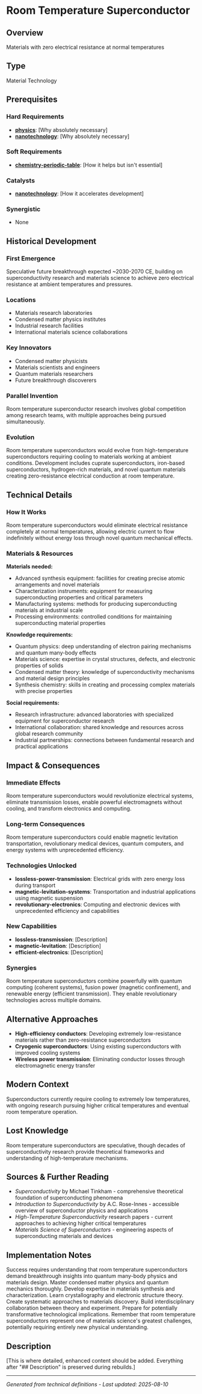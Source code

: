 # Room Temperature Superconductor

## Overview
Materials with zero electrical resistance at normal temperatures

## Type
Material Technology

## Prerequisites

### Hard Requirements
- **[physics](../physics/README.md)**: [Why absolutely necessary]
- **[nanotechnology](../nanotechnology/README.md)**: [Why absolutely necessary]

### Soft Requirements
- **[chemistry-periodic-table](../chemistry-periodic-table/README.md)**: [How it helps but isn't essential]

### Catalysts
- **[nanotechnology](../nanotechnology/README.md)**: [How it accelerates development]

### Synergistic
- None

## Historical Development

### First Emergence
Speculative future breakthrough expected ~2030-2070 CE, building on superconductivity research and materials science to achieve zero electrical resistance at ambient temperatures and pressures.

### Locations
- Materials research laboratories
- Condensed matter physics institutes
- Industrial research facilities
- International materials science collaborations

### Key Innovators
- Condensed matter physicists
- Materials scientists and engineers
- Quantum materials researchers
- Future breakthrough discoverers

### Parallel Invention
Room temperature superconductor research involves global competition among research teams, with multiple approaches being pursued simultaneously.

### Evolution
Room temperature superconductors would evolve from high-temperature superconductors requiring cooling to materials working at ambient conditions. Development includes cuprate superconductors, iron-based superconductors, hydrogen-rich materials, and novel quantum materials creating zero-resistance electrical conduction at room temperature.

## Technical Details

### How It Works
Room temperature superconductors would eliminate electrical resistance completely at normal temperatures, allowing electric current to flow indefinitely without energy loss through novel quantum mechanical effects.

### Materials & Resources
**Materials needed:**
- Advanced synthesis equipment: facilities for creating precise atomic arrangements and novel materials
- Characterization instruments: equipment for measuring superconducting properties and critical parameters
- Manufacturing systems: methods for producing superconducting materials at industrial scale
- Processing environments: controlled conditions for maintaining superconducting material properties

**Knowledge requirements:**
- Quantum physics: deep understanding of electron pairing mechanisms and quantum many-body effects
- Materials science: expertise in crystal structures, defects, and electronic properties of solids
- Condensed matter theory: knowledge of superconductivity mechanisms and material design principles
- Synthesis chemistry: skills in creating and processing complex materials with precise properties

**Social requirements:**
- Research infrastructure: advanced laboratories with specialized equipment for superconductor research
- International collaboration: shared knowledge and resources across global research community
- Industrial partnerships: connections between fundamental research and practical applications





## Impact & Consequences

### Immediate Effects
Room temperature superconductors would revolutionize electrical systems, eliminate transmission losses, enable powerful electromagnets without cooling, and transform electronics and computing.

### Long-term Consequences
Room temperature superconductors could enable magnetic levitation transportation, revolutionary medical devices, quantum computers, and energy systems with unprecedented efficiency.

### Technologies Unlocked
- **lossless-power-transmission**: Electrical grids with zero energy loss during transport
- **magnetic-levitation-systems**: Transportation and industrial applications using magnetic suspension
- **revolutionary-electronics**: Computing and electronic devices with unprecedented efficiency and capabilities

### New Capabilities
- **lossless-transmission**: [Description]
- **magnetic-levitation**: [Description]
- **efficient-electronics**: [Description]

### Synergies
Room temperature superconductors combine powerfully with quantum computing (coherent systems), fusion power (magnetic confinement), and renewable energy (efficient transmission). They enable revolutionary technologies across multiple domains.

## Alternative Approaches
- **High-efficiency conductors**: Developing extremely low-resistance materials rather than zero-resistance superconductors
- **Cryogenic superconductors**: Using existing superconductors with improved cooling systems
- **Wireless power transmission**: Eliminating conductor losses through electromagnetic energy transfer

## Modern Context
Superconductors currently require cooling to extremely low temperatures, with ongoing research pursuing higher critical temperatures and eventual room temperature operation.

## Lost Knowledge
Room temperature superconductors are speculative, though decades of superconductivity research provide theoretical frameworks and understanding of high-temperature mechanisms.

## Sources & Further Reading
- *Superconductivity* by Michael Tinkham - comprehensive theoretical foundation of superconducting phenomena
- *Introduction to Superconductivity* by A.C. Rose-Innes - accessible overview of superconductor physics and applications
- *High-Temperature Superconductivity* research papers - current approaches to achieving higher critical temperatures
- *Materials Science of Superconductors* - engineering aspects of superconducting materials and devices

## Implementation Notes
Success requires understanding that room temperature superconductors demand breakthrough insights into quantum many-body physics and materials design. Master condensed matter physics and quantum mechanics thoroughly. Develop expertise in materials synthesis and characterization. Learn crystallography and electronic structure theory. Create systematic approaches to materials discovery. Build interdisciplinary collaboration between theory and experiment. Prepare for potentially transformative technological implications. Remember that room temperature superconductors represent one of materials science's greatest challenges, potentially requiring entirely new physical understanding.

## Description



[This is where detailed, enhanced content should be added. Everything after "## Description" is preserved during rebuilds.]

---
*Generated from technical definitions - Last updated: 2025-08-10*
